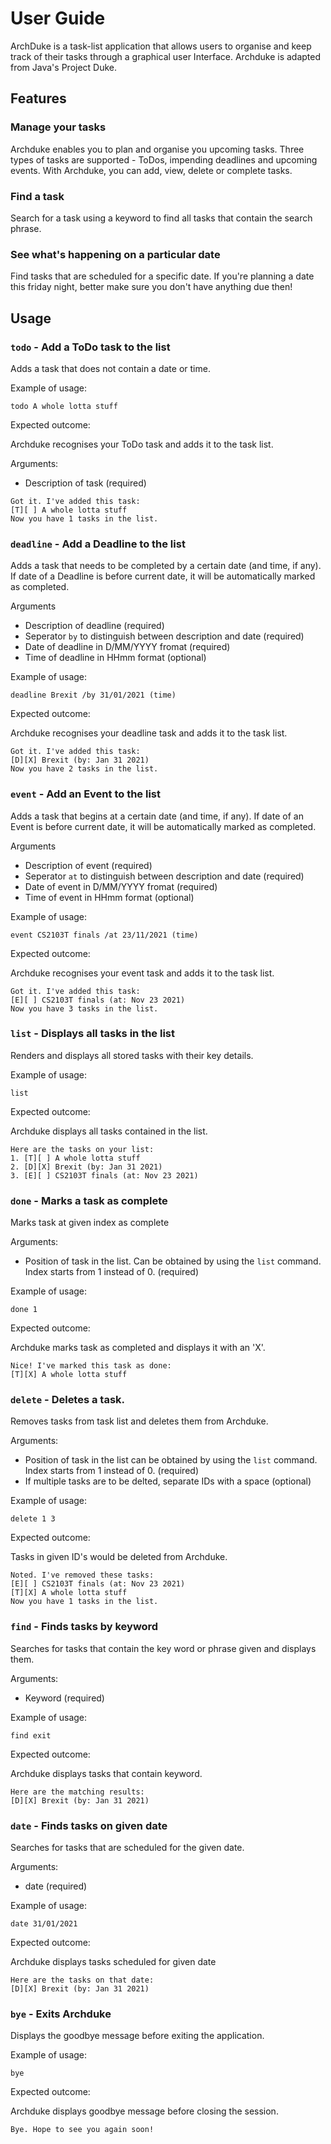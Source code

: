 # User Guide
ArchDuke is a task-list application that allows users to organise and keep track
of their tasks through a graphical user Interface. Archduke is adapted from Java's Project Duke.


## Features 

### Manage your tasks
Archduke enables you to plan and organise you upcoming tasks. Three types of tasks are supported - ToDos, 
impending deadlines and upcoming events. With Archduke, you can add, view, delete or complete tasks.

### Find a task
Search for a task using a keyword to find all tasks that contain the search phrase.

### See what's happening on a particular date
Find tasks that are scheduled for a specific date. If you're planning a date this friday night, better make 
sure you don't have anything due then!

## Usage

### `todo` - Add a ToDo task to the list

Adds a task that does not contain a date or time.

Example of usage: 

`todo A whole lotta stuff`

Expected outcome:

Archduke recognises your ToDo task and adds it to the task list.

Arguments:
* Description of task (required)

```
Got it. I've added this task:
[T][ ] A whole lotta stuff
Now you have 1 tasks in the list.
```

### `deadline` - Add a Deadline to the list

Adds a task that needs to be completed by a certain date (and time, if any). If
date of a Deadline is before current date, it will be automatically marked as completed.

Arguments
* Description of deadline (required)
* Seperator `by` to distinguish between description and date (required)
* Date of deadline in D/MM/YYYY fromat (required)
* Time of deadline in HHmm format (optional)

Example of usage:

`deadline Brexit /by 31/01/2021 (time)`

Expected outcome:

Archduke recognises your deadline task and adds it to the task list.

```
Got it. I've added this task:
[D][X] Brexit (by: Jan 31 2021)
Now you have 2 tasks in the list.
```

### `event` - Add an Event to the list

Adds a task that begins at a certain date (and time, if any). If
date of an Event is before current date, it will be automatically marked as completed.

Arguments
* Description of event (required)
* Seperator `at` to distinguish between description and date (required)
* Date of event in D/MM/YYYY fromat (required)
* Time of event in HHmm format (optional)

Example of usage:

`event CS2103T finals /at 23/11/2021 (time)`

Expected outcome:

Archduke recognises your event task and adds it to the task list.

```
Got it. I've added this task:
[E][ ] CS2103T finals (at: Nov 23 2021)
Now you have 3 tasks in the list.
```

### `list` - Displays all tasks in the list

Renders and displays all stored tasks with their key details.

Example of usage:

`list`

Expected outcome:

Archduke displays all tasks contained in the list.

```
Here are the tasks on your list:
1. [T][ ] A whole lotta stuff
2. [D][X] Brexit (by: Jan 31 2021)
3. [E][ ] CS2103T finals (at: Nov 23 2021)
```

### `done` - Marks a task as complete

Marks task at given index as complete

Arguments:
* Position of task in the list. Can be obtained by using the `list` command. Index starts from 1 instead
of 0. (required)


Example of usage:

`done 1`

Expected outcome:

Archduke marks task as completed and displays it with an 'X'.

```
Nice! I've marked this task as done:
[T][X] A whole lotta stuff
```

### `delete` - Deletes a task.

Removes tasks from task list and deletes them from Archduke.

Arguments:
* Position of task in the list can be obtained by using the `list` command. Index starts from 1 instead
  of 0. (required)
* If multiple tasks are to be delted, separate IDs with a space (optional)

Example of usage:

`delete 1 3`

Expected outcome:

Tasks in given ID's would be deleted from Archduke.

```
Noted. I've removed these tasks:
[E][ ] CS2103T finals (at: Nov 23 2021)
[T][X] A whole lotta stuff
Now you have 1 tasks in the list.
```

### `find` - Finds tasks by keyword

Searches for tasks that contain the key word or phrase given and displays them.

Arguments:
* Keyword (required)

Example of usage: 

`find exit`

Expected outcome:

Archduke displays tasks that contain keyword.

```
Here are the matching results:
[D][X] Brexit (by: Jan 31 2021)
```

### `date` - Finds tasks on given date

Searches for tasks that are scheduled for the given date.

Arguments:
* date (required)

Example of usage:

`date 31/01/2021`

Expected outcome:

Archduke displays tasks scheduled for given date

```
Here are the tasks on that date:
[D][X] Brexit (by: Jan 31 2021)
```

### `bye` - Exits Archduke

Displays the goodbye message before exiting the application.

Example of usage:

`bye`

Expected outcome:

Archduke displays goodbye message before closing the session.

```
Bye. Hope to see you again soon!
```